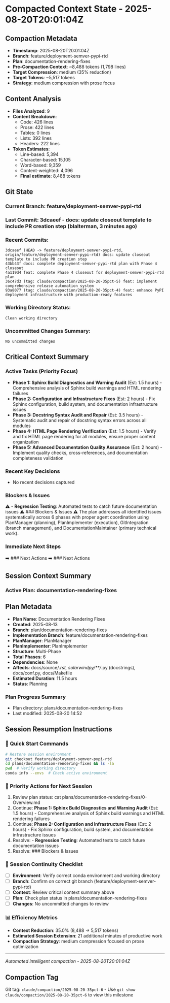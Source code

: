 # Compacted Context State - 2025-08-20T20:01:04Z

## Compaction Metadata
- **Timestamp**: 2025-08-20T20:01:04Z
- **Branch**: feature/deployment-semver-pypi-rtd
- **Plan**: documentation-rendering-fixes
- **Pre-Compaction Context**: ~8,488 tokens (1,798 lines)
- **Target Compression**: medium (35% reduction)
- **Target Tokens**: ~5,517 tokens
- **Strategy**: medium compression with prose focus

## Content Analysis
- **Files Analyzed**: 9
- **Content Breakdown**: 
  - Code: 426 lines
  - Prose: 422 lines  
  - Tables: 0 lines
  - Lists: 392 lines
  - Headers: 222 lines
- **Token Estimates**:
  - Line-based: 5,394
  - Character-based: 15,105
  - Word-based: 9,359
  - Content-weighted: 4,096
  - **Final estimate**: 8,488 tokens

## Git State
### Current Branch: feature/deployment-semver-pypi-rtd
### Last Commit: 3dcaeef - docs: update closeout template to include PR creation step (blalterman, 3 minutes ago)

### Recent Commits:
```
3dcaeef (HEAD -> feature/deployment-semver-pypi-rtd, origin/feature/deployment-semver-pypi-rtd) docs: update closeout template to include PR creation step
43bb43f docs: complete deployment-semver-pypi-rtd plan with Phase 4 closeout
4a119d4 feat: complete Phase 4 closeout for deployment-semver-pypi-rtd plan
36c47d3 (tag: claude/compaction/2025-08-20-35pct-5) feat: implement comprehensive release automation system
93a8077 (tag: claude/compaction/2025-08-20-35pct-4) feat: enhance PyPI deployment infrastructure with production-ready features
```

### Working Directory Status:
```
Clean working directory
```

### Uncommitted Changes Summary:
```
No uncommitted changes
```

## Critical Context Summary

### Active Tasks (Priority Focus)
- **Phase 1: Sphinx Build Diagnostics and Warning Audit** (Est: 1.5 hours) - Comprehensive analysis of Sphinx build warnings and HTML rendering failures
- **Phase 2: Configuration and Infrastructure Fixes** (Est: 2 hours) - Fix Sphinx configuration, build system, and documentation infrastructure issues
- **Phase 3: Docstring Syntax Audit and Repair** (Est: 3.5 hours) - Systematic audit and repair of docstring syntax errors across all modules
- **Phase 4: HTML Page Rendering Verification** (Est: 1.5 hours) - Verify and fix HTML page rendering for all modules, ensure proper content organization
- **Phase 5: Advanced Documentation Quality Assurance** (Est: 2 hours) - Implement quality checks, cross-references, and documentation completeness validation

### Recent Key Decisions
- No recent decisions captured

### Blockers & Issues
⚠️ - **Regression Testing**: Automated tests to catch future documentation issues
⚠️ ### Blockers & Issues
⚠️ The plan addresses all identified issues systematically across 6 phases with proper agent coordination using PlanManager (planning), PlanImplementer (execution), GitIntegration (branch management), and DocumentationMaintainer (primary technical work).

### Immediate Next Steps
➡️ ### Next Actions
➡️ ### Next Actions

## Session Context Summary

### Active Plan: documentation-rendering-fixes
## Plan Metadata
- **Plan Name**: Documentation Rendering Fixes
- **Created**: 2025-08-13
- **Branch**: plan/documentation-rendering-fixes
- **Implementation Branch**: feature/documentation-rendering-fixes
- **PlanManager**: PlanManager
- **PlanImplementer**: PlanImplementer
- **Structure**: Multi-Phase
- **Total Phases**: 6
- **Dependencies**: None
- **Affects**: docs/source/*.rst, solarwindpy/**/*.py (docstrings), docs/conf.py, docs/Makefile
- **Estimated Duration**: 11.5 hours
- **Status**: Planning


### Plan Progress Summary
- Plan directory: plans/documentation-rendering-fixes
- Last modified: 2025-08-20 14:52

## Session Resumption Instructions

### 🚀 Quick Start Commands
```bash
# Restore session environment
git checkout feature/deployment-semver-pypi-rtd
cd plans/documentation-rendering-fixes && ls -la
pwd  # Verify working directory
conda info --envs  # Check active environment
```

### 🎯 Priority Actions for Next Session
1. Review plan status: cat plans/documentation-rendering-fixes/0-Overview.md
2. Continue: **Phase 1: Sphinx Build Diagnostics and Warning Audit** (Est: 1.5 hours) - Comprehensive analysis of Sphinx build warnings and HTML rendering failures
3. Continue: **Phase 2: Configuration and Infrastructure Fixes** (Est: 2 hours) - Fix Sphinx configuration, build system, and documentation infrastructure issues
4. Resolve: - **Regression Testing**: Automated tests to catch future documentation issues
5. Resolve: ### Blockers & Issues

### 🔄 Session Continuity Checklist
- [ ] **Environment**: Verify correct conda environment and working directory
- [ ] **Branch**: Confirm on correct git branch (feature/deployment-semver-pypi-rtd)
- [ ] **Context**: Review critical context summary above
- [ ] **Plan**: Check plan status in plans/documentation-rendering-fixes
- [ ] **Changes**: No uncommitted changes to review

### 📊 Efficiency Metrics
- **Context Reduction**: 35.0% (8,488 → 5,517 tokens)
- **Estimated Session Extension**: 21 additional minutes of productive work
- **Compaction Strategy**: medium compression focused on prose optimization

---
*Automated intelligent compaction - 2025-08-20T20:01:04Z*

## Compaction Tag
Git tag: `claude/compaction/2025-08-20-35pct-6` - Use `git show claude/compaction/2025-08-20-35pct-6` to view this milestone
